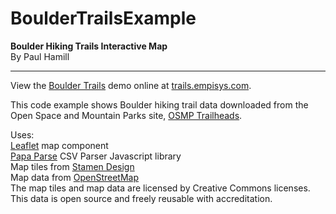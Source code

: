 # BoulderTrailsExample

**Boulder Hiking Trails Interactive Map**  
By Paul Hamill  

---
View the [Boulder Trails](http://trails.empisys.com/) demo online at [trails.empisys.com](http://trails.empisys.com/).

This code example shows Boulder hiking trail data downloaded from the Open Space and Mountain Parks site, [OSMP Trailheads](https://bouldercolorado.gov/open-data/city-of-boulder-osmp-trailheads/).  
  
Uses:  
[Leaflet](https://leafletjs.com) map component  
[Papa Parse](https://www.papaparse.com) CSV Parser Javascript library  
Map tiles from [Stamen Design](http://maps.stamen.com)  
Map data from [OpenStreetMap](https://www.openstreetmap.org)  
The map tiles and map data are licensed by Creative Commons licenses. This data is open source and freely reusable with accreditation.  
